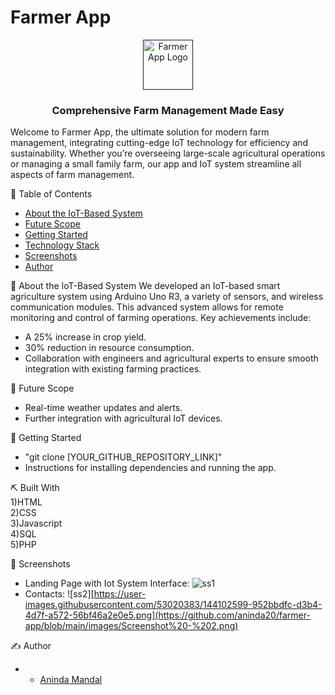 # Farmer App
<p align="center">
  <a href="" rel="noopener">
 <img width="80" alt="Farmer App Logo" src="[(https://github.com/aninda20/farmer-app/blob/main/images/logo.png]">
</a>
</p>

<h3 align="center"> Comprehensive Farm Management Made Easy
    <br> 
</h3>

<p>Welcome to Farmer App, the ultimate solution for modern farm management, integrating cutting-edge IoT technology for efficiency and sustainability. Whether you’re overseeing large-scale agricultural operations or managing a small family farm, our app and IoT system streamline all aspects of farm management.</p>

📝 Table of Contents

- [About the IoT-Based System](#iot_system)
- [Future Scope](#future_scope)
- [Getting Started](#getting_started)
- [Technology Stack](#tech_stack)
- [Screenshots](#screenshots)
- [Author](#authors)

🌾 About the IoT-Based System <a name = "iot_system"></a>
We developed an IoT-based smart agriculture system using Arduino Uno R3, a variety of sensors, and wireless communication modules. This advanced system allows for remote monitoring and control of farming operations. Key achievements include:
- A 25% increase in crop yield.
- 30% reduction in resource consumption.
- Collaboration with engineers and agricultural experts to ensure smooth integration with existing farming practices.

🚀 Future Scope <a name = "future_scope"></a>
- Real-time weather updates and alerts.
- Further integration with agricultural IoT devices.

🏁 Getting Started <a name = "getting_started"></a>
- "git clone [YOUR_GITHUB_REPOSITORY_LINK]"
- Instructions for installing dependencies and running the app.

⛏️ Built With </br> <a name = "tech_stack"></a>
1)HTML </br>
2)CSS </br>
3)Javascript </br>
4)SQL </br>
5)PHP </br>

🤳 Screenshots <a name = "screenshots"></a>
- Landing Page with Iot System Interface: ![ss1]([https://user-images.githubusercontent.com/53020383/144102599-952bbdfc-d3b4-4d7f-a572-56bf46a2e0e5.png](https://github.com/aninda20/farmer-app/blob/main/images/Screenshot%20-%201.png))
- Contacts: ![ss2][https://user-images.githubusercontent.com/53020383/144102599-952bbdfc-d3b4-4d7f-a572-56bf46a2e0e5.png](https://github.com/aninda20/farmer-app/blob/main/images/Screenshot%20-%202.png)

✍️ Author <a name = "authors"></a>
- - [Aninda Mandal](https://github.com/aninda20)
